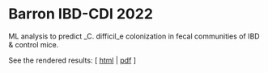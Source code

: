 # Barron IBD-CDI 2022

ML analysis to predict _C. difficil_e colonization in fecal communities of IBD & control mice.

See the rendered results: [ [html](https://SchlossLab/Barron_IBD-CDI_2022/ml-sections.html) | [pdf](https://SchlossLab/Barron_IBD-CDI_2022/ml-sections.pdf) ]

